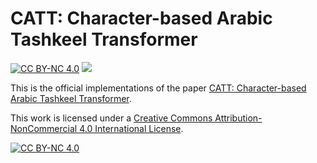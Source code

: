 # CATT: Character-based Arabic Tashkeel Transformer
[![CC BY-NC 4.0][cc-by-nc-shield]][cc-by-nc] <a href='#'><img src='https://img.shields.io/badge/Paper-Arxiv-red'></a>

This is the official implementations of the paper [CATT: Character-based Arabic Tashkeel Transformer]().

This work is licensed under a
[Creative Commons Attribution-NonCommercial 4.0 International License][cc-by-nc].

[![CC BY-NC 4.0][cc-by-nc-image]][cc-by-nc]

[cc-by-nc]: https://creativecommons.org/licenses/by-nc/4.0/
[cc-by-nc-image]: https://licensebuttons.net/l/by-nc/4.0/88x31.png
[cc-by-nc-shield]: https://img.shields.io/badge/License-CC%20BY--NC%204.0-lightgrey.svg

